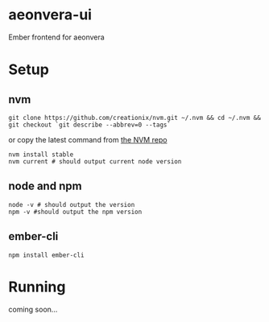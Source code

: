 # aeonvera-ui
Ember frontend for aeonvera


# Setup

## nvm

    git clone https://github.com/creationix/nvm.git ~/.nvm && cd ~/.nvm && git checkout `git describe --abbrev=0 --tags`

or copy the latest command from [the NVM repo](https://github.com/creationix/nvm)

    nvm install stable
    nvm current # should output current node version

## node and npm

    node -v # should output the version
    npm -v #should output the npm version
    
## ember-cli

    npm install ember-cli
    
    
# Running

coming soon...

